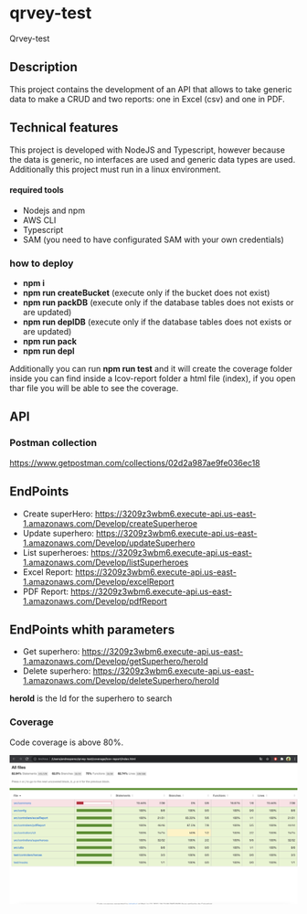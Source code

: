 # qrvey-test
Qrvey-test

## Description
This project contains the development of an API that allows to take generic data to make a CRUD and two reports: one in Excel (csv) and one in PDF. 

## Technical features
This project is developed with NodeJS and Typescript, however because the data is generic, no interfaces are used and generic data types are used. Additionally this project must run in a linux environment.

#### required tools

- Nodejs and npm
- AWS CLI
- Typescript
- SAM (you need to have configurated SAM with your own credentials)


### how to deploy

- **npm i**
- **npm run createBucket** (execute only if the bucket does not exist)
- **npm run packDB** (execute only if the database tables does not exists or are updated)
- **npm run deplDB** (execute only if the database tables does not exists or are updated)
- **npm run pack**
- **npm run depl**

Additionally you can run **npm run test** and it will create the coverage folder inside you can find inside a Icov-report folder a html file (index), if you open thar file you will be able to see the coverage.

## API
### Postman collection

https://www.getpostman.com/collections/02d2a987ae9fe036ec18

## EndPoints

- Create superHero: https://3209z3wbm6.execute-api.us-east-1.amazonaws.com/Develop/createSuperheroe 
- Update superhero: https://3209z3wbm6.execute-api.us-east-1.amazonaws.com/Develop/updateSuperhero
- List superheroes: https://3209z3wbm6.execute-api.us-east-1.amazonaws.com/Develop/listSuperheroes
- Excel Report: https://3209z3wbm6.execute-api.us-east-1.amazonaws.com/Develop/excelReport
- PDF Report: https://3209z3wbm6.execute-api.us-east-1.amazonaws.com/Develop/pdfReport 

## EndPoints whith parameters

- Get superhero:    https://3209z3wbm6.execute-api.us-east-1.amazonaws.com/Develop/getSuperhero/heroId
- Delete superhero: https://3209z3wbm6.execute-api.us-east-1.amazonaws.com/Develop/deleteSuperhero/heroId

**heroId** is the Id for the superhero to search

### Coverage

Code coverage is above 80%.

![Coverage](https://github.com/dPerez-dreamcodesoft/qrvey-test/blob/97ff24af9a950034e87362e8826ee71c240d2c24/coverageImage.png)


